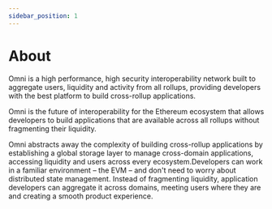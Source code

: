 ```yaml
---
sidebar_position: 1
---
```


# About

Omni is a high performance, high security interoperability network built to aggregate users, liquidity and activity from all rollups, providing developers with the best platform to build cross-rollup applications.

Omni is the future of interoperability for the Ethereum ecosystem that allows developers to build applications that are available across all rollups without fragmenting their liquidity.

Omni abstracts away the complexity of building cross-rollup applications by establishing a global storage layer to manage cross-domain applications, accessing liquidity and users across every ecosystem.Developers can work in a familiar environment – the EVM – and don't need to worry about distributed state management. Instead of fragmenting liquidity, application developers can aggregate it across domains, meeting users where they are and creating a smooth product experience.
